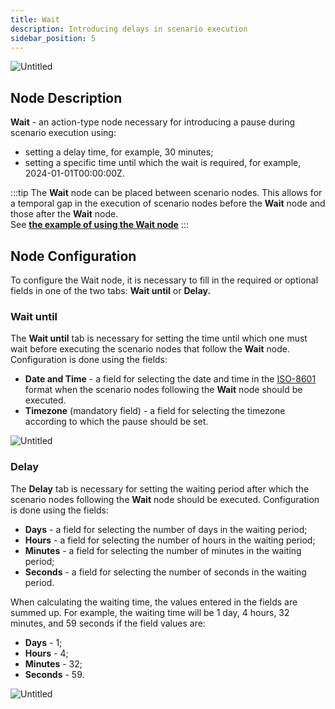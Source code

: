 ```yaml
---
title: Wait
description: Introducing delays in scenario execution
sidebar_position: 5
---
```


![Untitled](/img/placeholder.webp)

## Node Description

**Wait** - an action-type node necessary for introducing a pause during scenario execution using: 

- setting a delay time, for example, 30 minutes;
- setting a specific time until which the wait is required, for example, 2024-01-01T00:00:00Z.

:::tip
The **Wait** node can be placed between scenario nodes. This allows for a temporal gap in the execution of scenario nodes before the **Wait** node and those after the **Wait** node.  
See **[the example of using the Wait node](#broken-link-was-here)**
:::

## Node Configuration

To configure the Wait node, it is necessary to fill in the required or optional fields in one of the two tabs: **Wait until** or **Delay.**

### **Wait until**

The **Wait until** tab is necessary for setting the time until which one must wait before executing the scenario nodes that follow the **Wait** node. Configuration is done using the fields:

- **Date and Time** - a field for selecting the date and time in the [ISO-8601](https://en.wikipedia.org/wiki/ISO_8601) format when the scenario nodes following the **Wait** node should be executed.
- **Timezone** (mandatory field) - a field for selecting the timezone according to which the pause should be set.

![Untitled](/img/placeholder.webp)

### **Delay**

The **Delay** tab is necessary for setting the waiting period after which the scenario nodes following the **Wait** node should be executed. Configuration is done using the fields:

- **Days** - a field for selecting the number of days in the waiting period;
- **Hours** - a field for selecting the number of hours in the waiting period;
- **Minutes** - a field for selecting the number of minutes in the waiting period;
- **Seconds** - a field for selecting the number of seconds in the waiting period.

When calculating the waiting time, the values entered in the fields are summed up. For example, the waiting time will be 1 day, 4 hours, 32 minutes, and 59 seconds if the field values are: 

- **Days** - 1;
- **Hours** - 4;
- **Minutes** - 32;
- **Seconds** - 59.

![Untitled](/img/placeholder.webp)
